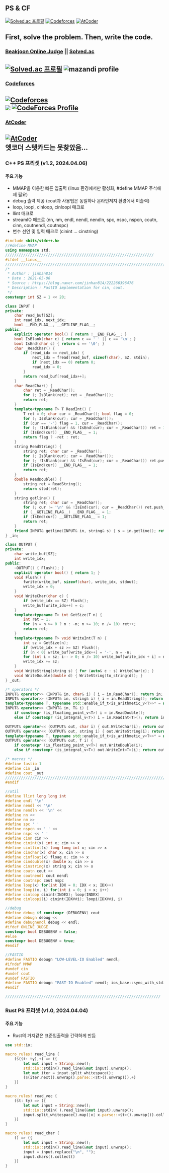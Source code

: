 ## PS & CF
[![Solved.ac
프로필](http://mazassumnida.wtf/api/mini/generate_badge?boj=zlfn)](https://solved.ac/zlfn)
[![Codeforces](https://badges.joonhyung.xyz/codeforces/zlfn.svg)](https://codeforces.com/profile/zlfn)
[![AtCoder](https://badges.joonhyung.xyz/atcoder/zlfn.svg)](https://atcoder.jp/zlfn/topology)

## First, solve the problem. Then, write the code.
### [Beakjoon Online Judge](boj.kr) ||  [Solved.ac](solved.ac)

[![Solved.ac
프로필](http://mazassumnida.wtf/api/v2/generate_badge?boj=zlfn)](https://solved.ac/zlfn)
![mazandi profile](http://mazandi.herokuapp.com/api?handle=zlfn&theme=cold)
---------------------------
### [Codeforces](codeforces.com)
[![Codeforces](https://badges.joonhyung.xyz/codeforces/zlfn.svg)](https://codeforces.com/profile/zlfn)  
![](https://raw.githubusercontent.com/zlfn/cf-stats/main/output/light_card.svg)
[![CodeForces Profile](https://cf.leed.at?id=zlfn)](https://codeforces.com/profile/zlfn)
--------------------------
### [AtCoder](atcoder.jp)
[![AtCoder](https://badges.joonhyung.xyz/atcoder/zlfn.svg)](https://atcoder.jp/zlfn/topology)  
엣코더 스텟카드는 못찾았음...
--------------------------
### C++ PS 프리셋 (v1.2, 2024.04.06)
#### 주요 기능
* MMAP을 이용한 빠른 입출력 (linux 환경에서만 활성화, #define MMAP 주석해제 필요)
* debug 출력 제공 (cout과 사용법은 동일하나 온라인저지 환경에서 미출력)
* loop, loopi, cinloop, cinloopi 매크로
* llint 매크로
* streamIO 매크로 (nn, nm, endl, nendl, nendln, spc, nspc, nspcn, coutn, cinn, coutnendl, coutnspc)
* 변수 선언 및 입력 매크로 (cinint ... cinstring)

```cpp
#include <bits/stdc++.h>
//#define MMAP
using namespace std;
//////////////////////////////////////////////////////////////////
#ifdef __linux__
/////////////////////////////////////////////////////////////////////////////////////////////
/*
 * Author : jinhan814
 * Date : 2021-05-06
 * Source : https://blog.naver.com/jinhan814/222266396476
 * Description : FastIO implementation for cin, cout.
 */
constexpr int SZ = 1 << 20;

class INPUT {
private:
    char read_buf[SZ];
    int read_idx, next_idx;
    bool __END_FLAG__, __GETLINE_FLAG__;
public:
    explicit operator bool() { return !__END_FLAG__; }
    bool IsBlank(char c) { return c == ' ' || c == '\n'; }
    bool IsEnd(char c) { return c == '\0'; }
    char _ReadChar() {
        if (read_idx == next_idx) {
            next_idx = fread(read_buf, sizeof(char), SZ, stdin);
            if (next_idx == 0) return 0;
            read_idx = 0;
        }
        return read_buf[read_idx++];
    }
    char ReadChar() {
        char ret = _ReadChar();
        for (; IsBlank(ret); ret = _ReadChar());
        return ret;
    }
    template<typename T> T ReadInt() {
        T ret = 0; char cur = _ReadChar(); bool flag = 0;
        for (; IsBlank(cur); cur = _ReadChar());
        if (cur == '-') flag = 1, cur = _ReadChar();
        for (; !IsBlank(cur) && !IsEnd(cur); cur = _ReadChar()) ret = 10 * ret + (cur & 15);
        if (IsEnd(cur)) __END_FLAG__ = 1;
        return flag ? -ret : ret;
    }
    string ReadString() {
        string ret; char cur = _ReadChar();
        for (; IsBlank(cur); cur = _ReadChar());
        for (; !IsBlank(cur) && !IsEnd(cur); cur = _ReadChar()) ret.push_back(cur);
        if (IsEnd(cur)) __END_FLAG__ = 1;
        return ret;
    }
    double ReadDouble() {
        string ret = ReadString();
        return stod(ret);
    }
    string getline() {
        string ret; char cur = _ReadChar();
        for (; cur != '\n' && !IsEnd(cur); cur = _ReadChar()) ret.push_back(cur);
        if (__GETLINE_FLAG__) __END_FLAG__ = 1;
        if (IsEnd(cur)) __GETLINE_FLAG__ = 1;
        return ret;
    }
    friend INPUT& getline(INPUT& in, string& s) { s = in.getline(); return in; }
} _in;

class OUTPUT {
private:
    char write_buf[SZ];
    int write_idx;
public:
    ~OUTPUT() { Flush(); }
    explicit operator bool() { return 1; }
    void Flush() {
        fwrite(write_buf, sizeof(char), write_idx, stdout);
        write_idx = 0;
    }
    void WriteChar(char c) {
        if (write_idx == SZ) Flush();
        write_buf[write_idx++] = c;
    }
    template<typename T> int GetSize(T n) {
        int ret = 1;
        for (n = n >= 0 ? n : -n; n >= 10; n /= 10) ret++;
        return ret;
    }
    template<typename T> void WriteInt(T n) {
        int sz = GetSize(n);
        if (write_idx + sz >= SZ) Flush();
        if (n < 0) write_buf[write_idx++] = '-', n = -n;
        for (int i = sz; i-- > 0; n /= 10) write_buf[write_idx + i] = n % 10 | 48;
        write_idx += sz;
    }
    void WriteString(string s) { for (auto& c : s) WriteChar(c); }
    void WriteDouble(double d) { WriteString(to_string(d)); }
} _out;

/* operators */
INPUT& operator>> (INPUT& in, char& i) { i = in.ReadChar(); return in; }
INPUT& operator>> (INPUT& in, string& i) { i = in.ReadString(); return in; }
template<typename T, typename std::enable_if_t<is_arithmetic_v<T>>* = nullptr>
INPUT& operator>> (INPUT& in, T& i) {
    if constexpr (is_floating_point_v<T>) i = in.ReadDouble();
    else if constexpr (is_integral_v<T>) i = in.ReadInt<T>(); return in; }

OUTPUT& operator<< (OUTPUT& out, char i) { out.WriteChar(i); return out; }
OUTPUT& operator<< (OUTPUT& out, string i) { out.WriteString(i); return out; }
template<typename T, typename std::enable_if_t<is_arithmetic_v<T>>* = nullptr>
OUTPUT& operator<< (OUTPUT& out, T i) {
    if constexpr (is_floating_point_v<T>) out.WriteDouble(i);
    else if constexpr (is_integral_v<T>) out.WriteInt<T>(i); return out; }

/* macros */
#define fastio 1
#define cin _in
#define cout _out
/////////////////////////////////////////////////////////////////////////////////////////////
#endif

//util
#define llint long long int
#define endl '\n'
#define nendl << '\n'
#define nendln << '\n' <<
#define nn <<
#define nm >>
#define spc ' '
#define nspcn << ' ' <<
#define nspc << ' '
#define cinn cin >>
#define cinint(x) int x; cin >> x
#define cinllint(x) long long int x; cin >> x
#define cinchar(x) char x; cin >> x
#define cinfloat(x) floag x; cin >> x
#define cindouble(x) double x; cin >> x
#define cinstring(x) string x; cin >> x
#define coutn cout <<
#define coutnendl cout nendl
#define coutnspc cout nspc
#define loop(x) for(int IDX = 0; IDX < x; IDX++)
#define loopi(x, i) for(int i = 0; i < x; i++)
#define cinloop cinint(INDEX); loop(INDEX)
#define cinloopi(i) cinint(IDX##i); loopi(IDX##i, i)

//debug
#define debug if constexpr (DEBUGENV) cout
#define debugn debug <<
#define debugnendl debug << endl;
#ifdef ONLINE_JUDGE
constexpr bool DEBUGENV = false;
#else
constexpr bool DEBUGENV = true;
#endif

//FASTIO
#define FASTIO debugn "LOW-LEVEL-IO Enabled" nendl;
#ifndef MMAP
#undef cin
#undef cout
#undef FASTIO
#define FASTIO debugn "FAST-IO Enabled" nendl; ios_base::sync_with_stdio(false); cin.tie(NULL); cout.tie(NULL)
#endif

/////////////////////////////////////////////////////////////////////
```

### Rust PS 프리셋 (v1.0, 2024.04.04)
#### 주요 기능
* Rust의 거지같은 표준입출력을 간략하게 만듬

```rs
use std::io;

macro_rules! read_line {
    ($($t: ty),+) => ({
        let mut input = String::new();
        std::io::stdin().read_line(&mut input).unwrap();
        let mut iter = input.split_whitespace();
        ($(iter.next().unwrap().parse::<$t>().unwrap()),+)
    })
}

macro_rules! read_vec {
    ($t: ty) => ({
        let mut input = String::new();
        std::io::stdin( ).read_line(&mut input).unwrap();
        input.split_whitespace().map(|x| x.parse::<$t>().unwrap()).collect()
    })
}

macro_rules! read_char {
    () => ({
        let mut input = String::new();
        std::io::stdin().read_line(&mut input).unwrap();
        input = input.replace("\n", "");
        input.chars().collect()
    })
}
```
